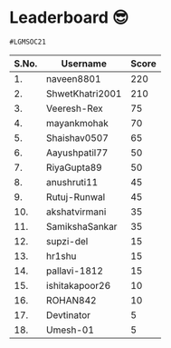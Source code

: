 # Leaderboard 😎
```
#LGMSOC21
```

| S.No. | Username           | Score |
| ----  | -----------        |-------|
| 1.    | naveen8801         | 220   |
| 2.    | ShwetKhatri2001    | 210   |
| 3.    | Veeresh-Rex        | 75    |
| 4.    | mayankmohak        | 70    |
| 5.    | Shaishav0507       | 65    |
| 6.    | Aayushpatil77      | 50    |
| 7.    | RiyaGupta89        | 50    |
| 8.    | anushruti11        | 45    |
| 9.    | Rutuj-Runwal       | 45    |
| 10.   | akshatvirmani      | 35    |
| 11.   | SamikshaSankar     | 35    |
| 12.   | supzi-del          | 15    |
| 13.   | hr1shu             | 15    |
| 14.   | pallavi-1812       | 15    |
| 15.   | ishitakapoor26     | 10    |
| 16.   | ROHAN842           | 10    |
| 17.   | Devtinator         | 5     |
| 18.   | Umesh-01           | 5     |
